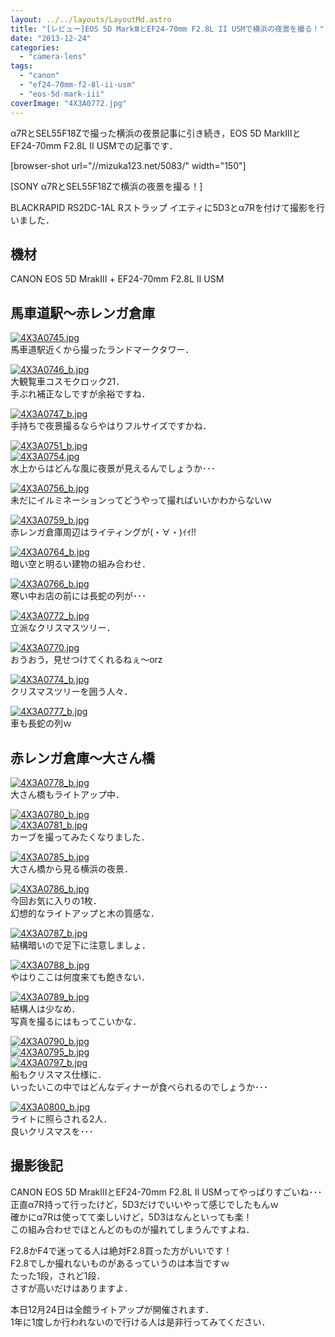 ```yaml
---
layout: ../../layouts/LayoutMd.astro
title: "[レビュー]EOS 5D MarkⅢとEF24-70mm F2.8L II USMで横浜の夜景を撮る！"
date: "2013-12-24"
categories: 
  - "camera-lens"
tags: 
  - "canon"
  - "ef24-70mm-f2-8l-ii-usm"
  - "eos-5d-mark-iii"
coverImage: "4X3A0772.jpg"
---
```


α7RとSEL55F18Zで撮った横浜の夜景記事に引き続き，EOS 5D MarkⅢとEF24-70mm F2.8L II USMでの記事です．

\[browser-shot url="//mizuka123.net/5083/" width="150"\]

[SONY α7RとSEL55F18Zで横浜の夜景を撮る！]

BLACKRAPID RS2DC-1AL Rストラップ イエティに5D3とα7Rを付けて撮影を行いました．

## 機材

CANON EOS 5D MrakⅢ + EF24-70mm F2.8L II USM

## 馬車道駅～赤レンガ倉庫

[![4X3A0745.jpg](/archive/images/11507580605_22ac6a9829_b.jpg)](http://www.flickr.com/photos/67522130@N08/11507580605/ "4X3A0745.jpg")  
馬車道駅近くから撮ったランドマークタワー．

[![4X3A0746_b.jpg](/archive/images/11507583265_145d6a4036_b.jpg)](http://www.flickr.com/photos/67522130@N08/11507583265/ "4X3A0746.jpg")  
大観覧車コスモクロック21．  
手ぶれ補正なしですが余裕ですね．

[![4X3A0747_b.jpg](/archive/images/11507586065_3031d63f35_b.jpg)](http://www.flickr.com/photos/67522130@N08/11507586065/ "4X3A0747.jpg")  
手持ちで夜景撮るならやはりフルサイズですかね．

[![4X3A0751_b.jpg](/archive/images/11507652346_8b4a634074_b.jpg)](http://www.flickr.com/photos/67522130@N08/11507652346/ "4X3A0751.jpg")  
[![4X3A0754.jpg](/archive/images/11507590585_cf6ffedb38_b_b.jpg)](http://www.flickr.com/photos/67522130@N08/11507590585/ "4X3A0754.jpg")  
水上からはどんな風に夜景が見えるんでしょうか･･･

[![4X3A0756_b.jpg](/archive/images/11507594265_25a5673a0a_b.jpg)](http://www.flickr.com/photos/67522130@N08/11507594265/ "4X3A0756.jpg")  
未だにイルミネーションってどうやって撮ればいいかわからないｗ

[![4X3A0759_b.jpg](/archive/images/11507660966_ae155db0f1_b.jpg)](http://www.flickr.com/photos/67522130@N08/11507660966/ "4X3A0759.jpg")  
赤レンガ倉庫周辺はライティングが(・∀・)ｲｲ!!

[![4X3A0764_b.jpg](/archive/images/11507663706_5fd5d79ed5_b.jpg)](http://www.flickr.com/photos/67522130@N08/11507663706/ "4X3A0764.jpg")  
暗い空と明るい建物の組み合わせ．

[![4X3A0766_b.jpg](/archive/images/11507628054_6726fd0b3e_b.jpg)](http://www.flickr.com/photos/67522130@N08/11507628054/ "4X3A0766.jpg")  
寒い中お店の前には長蛇の列が･･･

[![4X3A0772_b.jpg](/archive/images/11507673526_d8135e22d0_b.jpg)](http://www.flickr.com/photos/67522130@N08/11507673526/ "4X3A0772.jpg")  
立派なクリスマスツリー．

[![4X3A0770.jpg](/archive/images/11507605315_26a3f2eb06_b.jpg)](http://www.flickr.com/photos/67522130@N08/11507605315/ "4X3A0770.jpg")  
おうおう，見せつけてくれるねぇ～orz

[![4X3A0774_b.jpg](/archive/images/11507611295_569acdd3f6_b.jpg)](http://www.flickr.com/photos/67522130@N08/11507611295/ "4X3A0774.jpg")  
クリスマスツリーを囲う人々．

[![4X3A0777_b.jpg](/archive/images/11507613485_a2f01a4508_b.jpg)](http://www.flickr.com/photos/67522130@N08/11507613485/ "4X3A0777.jpg")  
車も長蛇の列ｗ

## 赤レンガ倉庫～大さん橋

[![4X3A0778_b.jpg](/archive/images/11507641004_8dc5190f0c_b.jpg)](http://www.flickr.com/photos/67522130@N08/11507641004/ "4X3A0778.jpg")  
大さん橋もライトアップ中．

[![4X3A0780_b.jpg](/archive/images/11507618295_e4095629b5_b.jpg)](http://www.flickr.com/photos/67522130@N08/11507618295/ "4X3A0780.jpg")  
[![4X3A0781_b.jpg](/archive/images/11507685526_102576178d_b.jpg)](http://www.flickr.com/photos/67522130@N08/11507685526/ "4X3A0781.jpg")  
カーブを撮ってみたくなりました．

[![4X3A0785_b.jpg](/archive/images/11507712483_3952f9dfd6_b.jpg)](http://www.flickr.com/photos/67522130@N08/11507712483/ "4X3A0785.jpg")  
大さん橋から見る横浜の夜景．

[![4X3A0786_b.jpg](/archive/images/11507716143_aea5decbd7_b.jpg)](http://www.flickr.com/photos/67522130@N08/11507716143/ "4X3A0786.jpg")  
今回お気に入りの1枚．  
幻想的なライトアップと木の質感な．

[![4X3A0787_b.jpg](/archive/images/11507629475_ed19ccd913_b.jpg)](http://www.flickr.com/photos/67522130@N08/11507629475/ "4X3A0787.jpg")  
結構暗いので足下に注意しましょ．

[![4X3A0788_b.jpg](/archive/images/11507720423_674133e90c_b.jpg)](http://www.flickr.com/photos/67522130@N08/11507720423/ "4X3A0788.jpg")  
やはりここは何度来ても飽きない．

[![4X3A0789_b.jpg](/archive/images/11507699336_cd5e8d6af6_b.jpg)](http://www.flickr.com/photos/67522130@N08/11507699336/ "4X3A0789.jpg")  
結構人は少なめ．  
写真を撮るにはもってこいかな．

[![4X3A0790_b.jpg](/archive/images/11507636995_06e95b6e24_b.jpg)](http://www.flickr.com/photos/67522130@N08/11507636995/ "4X3A0790.jpg")  
[![4X3A0795_b.jpg](/archive/images/11507643685_c30813a604_b.jpg)](http://www.flickr.com/photos/67522130@N08/11507643685/ "4X3A0795.jpg")  
[![4X3A0797_b.jpg](/archive/images/11507710796_3a63fbb67a_b.jpg)](http://www.flickr.com/photos/67522130@N08/11507710796/ "4X3A0797.jpg")  
船もクリスマス仕様に．  
いったいこの中ではどんなディナーが食べられるのでしょうか･･･

[![4X3A0800_b.jpg](/archive/images/11507737763_6c94660342_b.jpg)](http://www.flickr.com/photos/67522130@N08/11507737763/ "4X3A0800.jpg")  
ライトに照らされる2人．  
良いクリスマスを･･･

## 撮影後記

CANON EOS 5D MrakⅢとEF24-70mm F2.8L II USMってやっぱりすごいね･･･  
正直α7R持って行ったけど，5D3だけでいいやって感じでしたもんｗ  
確かにα7Rは使ってて楽しいけど，5D3はなんといっても楽！  
この組み合わせでほとんどのものが撮れてしまうんですよね．

F2.8かF4で迷ってる人は絶対F2.8買った方がいいです！  
F2.8でしか撮れないものがあるっていうのは本当ですｗ  
たった1段，されど1段．  
さすが高いだけはありますよ．

本日12月24日は全館ライトアップが開催されます．  
1年に1度しか行われないので行ける人は是非行ってみてください．

